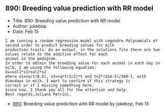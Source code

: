 ## 890: Breeding value prediction with RR model

- Title: 890: Breeding value prediction with RR model
- Author: jukebop
- Date: Feb 15
```
I am running a random regression model with Legendre Polynomials of second order to predict breeding values for milk
production traits. As an output, in the solutions file there are two values relate to the additive effect for each
animal in the pedigree.  
In order to obtain the breeding value for each animal in each day in milk, I am using the following equation:
bv=sol1*x1+sol2*x2
where x1=sqrt(0.5), x2=sqrt(3/2)*t and t=2*(dim-5)/360-1, with dim=days in milk. I want to confirm if this strategy is
correct or if I missing something here. 
Since now, I thank you all for the attention and help. 
Best regards,Juliana Petrini. 
```

- [890](0890.md): Breeding value prediction with RR model by jukebop, Feb 15
